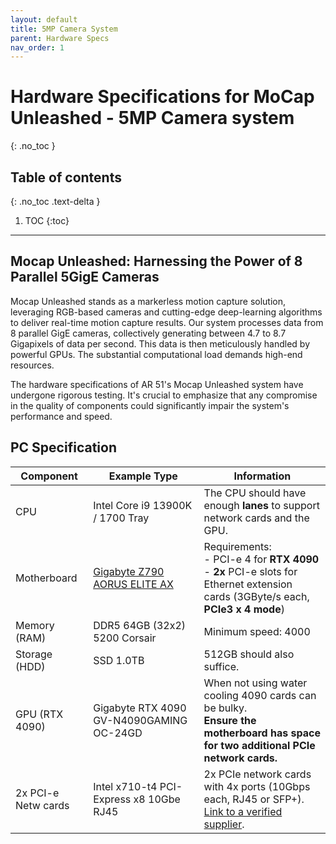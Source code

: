 ```yaml
---
layout: default
title: 5MP Camera System
parent: Hardware Specs
nav_order: 1
---
```


# Hardware Specifications for MoCap Unleashed - 5MP Camera system
{: .no_toc }

## Table of contents
{: .no_toc .text-delta }

1. TOC
{:toc}

---


## Mocap Unleashed: Harnessing the Power of 8 Parallel 5GigE Cameras
Mocap Unleashed stands as a markerless motion capture solution, leveraging RGB-based cameras and cutting-edge deep-learning algorithms to deliver real-time motion capture results. Our system processes data from 8 parallel GigE cameras, collectively generating between 4.7 to 8.7 Gigapixels of data per second. This data is then meticulously handled by powerful GPUs. The substantial computational load demands high-end resources.

The hardware specifications of AR 51's Mocap Unleashed system have undergone rigorous testing. It's crucial to emphasize that any compromise in the quality of components could significantly impair the system's performance and speed.

## PC Specification


| Component          | Example Type                                        | Information                                                                        |
|--------------------|-----------------------------------------------------|------------------------------------------------------------------------------------|
| CPU                | Intel Core i9 13900K / 1700 Tray                    | The CPU should have enough **lanes** to support network cards and the GPU.         |
| Motherboard        | [Gigabyte Z790 AORUS ELITE AX](https://www.gigabyte.com/Motherboard/Z790-AORUS-ELITE-AX-rev-10/sp#sp)                        | Requirements:  <br> - PCI-e 4 for **RTX 4090**  <br>                - **2x** PCI-e slots for Ethernet extension cards (3GByte/s each, **PCIe3 x 4 mode**)                                     |
| Memory (RAM)       | DDR5 64GB (32x2) 5200 Corsair                       | Minimum speed: 4000                                                                |
| Storage (HDD)      | SSD 1.0TB                                           | 512GB should also suffice.                                                         |
| GPU (RTX 4090)     | Gigabyte RTX 4090 GV-N4090GAMING OC-24GD            | When not using water cooling 4090 cards can be bulky. <br> **Ensure the motherboard has space for two additional PCIe network cards.**           |
| 2x PCI-e Netw cards | Intel x710-t4 PCI-Express x8 10Gbe RJ45             | 2x PCIe network cards with 4x ports (10Gbps each, RJ45 or SFP+). <br>  [Link to a verified supplier](https://www.alibaba.com/product-detail/Intel-x710-t4-PCI-Express-x8_62473433376.html?spm=a2756.order-detail-ta-ta-b.0.0.72712fc29ZCC0S).                        |

